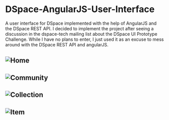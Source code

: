 # DSpace-AngularJS-User-Interface
A user interface for DSpace implemented with the help of AngularJS and the DSpace REST API. I decided to implement the project after seeing a discussion in the dspace-tech mailing list about the DSpace UI Prototype Challenge. While I have no plans to enter, I just used it as an excuse to mess around with the DSpace REST API and angularJS.

![Home](http://imgur.com/aiPfcw4)
---
![Community](http://imgur.com/dCIL2HT)
---
![Collection](http://imgur.com/G5P6e5H)
---
![Item](http://imgur.com/KdgTJfD)
---

